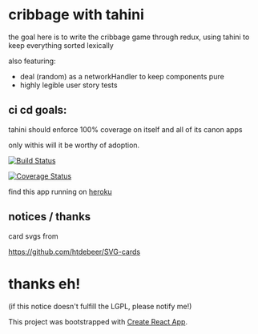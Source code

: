 # cribbage with tahini

the goal here is to write the cribbage game through redux, using tahini to keep everything sorted lexically

also featuring:

- deal (random) as a networkHandler to keep components pure
- highly legible user story tests


## ci cd goals:

tahini should enforce 100% coverage on itself and all of its canon apps

only withis will it be worthy of adoption.

[![Build Status](https://travis-ci.org/nikfrank/coverage-tahini-crib.svg?branch=master)](https://travis-ci.org/nikfrank/coverage-tahini-crib)

[![Coverage Status](https://coveralls.io/repos/github/nikfrank/coverage-tahini-crib/badge.svg?branch=master)](https://coveralls.io/github/nikfrank/coverage-tahini-crib?branch=master)


find this app running on [heroku](http://nik-crib.herokuapp.com/)


## notices / thanks

card svgs from

https://github.com/htdebeer/SVG-cards

# thanks eh!

(if this notice doesn't fulfill the LGPL, please notify me!)

This project was bootstrapped with [Create React App](https://github.com/facebookincubator/create-react-app).